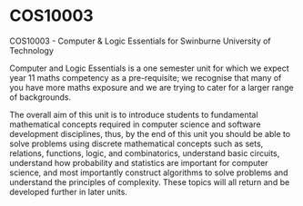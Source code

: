 # COS10003
COS10003 - Computer &amp; Logic Essentials for Swinburne University of Technology

Computer and Logic Essentials is a one semester unit for which we expect year 11 maths competency as a pre-requisite; we recognise that many of you have more maths exposure and we are trying to cater for a larger range of backgrounds.

The overall aim of this unit is to introduce students to fundamental mathematical concepts required in computer science and software development disciplines, thus, by the end of this unit you should be able to solve problems using discrete mathematical concepts such as sets, relations, functions, logic, and combinatorics, understand basic circuits, understand how probability and statistics are important for computer science, and most importantly construct algorithms to solve problems and understand the principles of complexity. These topics will all return and be developed further in later units.